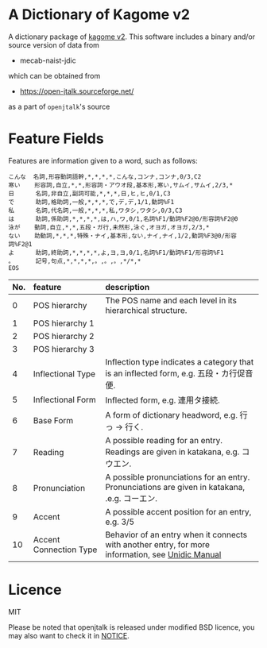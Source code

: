 A Dictionary of Kagome v2
===

A dictionary package of [kagome v2](http://github.com/ikawaha/kagome/tree/v2). This software includes a binary and/or source version of data from

* mecab-naist-jdic

which can be obtained from

* https://open-jtalk.sourceforge.net/

as a part of `openjtalk`'s source
  
 # Feature Fields
 
Features are information given to a word, such as follows:

```
こんな  名詞,形容動詞語幹,*,*,*,*,こんな,コンナ,コンナ,0/3,C2
寒い    形容詞,自立,*,*,形容詞・アウオ段,基本形,寒い,サムイ,サムイ,2/3,*
日      名詞,非自立,副詞可能,*,*,*,日,ヒ,ヒ,0/1,C3
で      助詞,格助詞,一般,*,*,*,で,デ,デ,1/1,動詞%F1
私      名詞,代名詞,一般,*,*,*,私,ワタシ,ワタシ,0/3,C3
は      助詞,係助詞,*,*,*,*,は,ハ,ワ,0/1,名詞%F1/動詞%F2@0/形容詞%F2@0
泳が    動詞,自立,*,*,五段・ガ行,未然形,泳ぐ,オヨガ,オヨガ,2/3,*
ない    助動詞,*,*,*,特殊・ナイ,基本形,ない,ナイ,ナイ,1/2,動詞%F3@0/形容詞%F2@1
よ      助詞,終助詞,*,*,*,*,よ,ヨ,ヨ,0/1,名詞%F1/動詞%F1/形容詞%F1
。      記号,句点,*,*,*,*,。,。,。,*/*,*
EOS
```
 
 |No.|feature|description|
 |:---|:---|:---|
 | 0| POS hierarchy | The POS name and each level in its hierarchical structure. |
 | 1| POS hierarchy 1 | |
 | 2| POS hierarchy 2 | |
 | 3| POS hierarchy 3 | |
 | 4| Inflectional Type| Inflection type indicates a category that is an inflected form, e.g. 五段・カ行促音便.|
 | 5| Inflectional Form| Inflected form, e.g. 連用タ接続. |
 | 6| Base Form| A form of dictionary headword, e.g. 行っ -> 行く. |
 | 7| Reading|A possible reading for an entry. Readings are given in katakana, e.g. コウエン.|
 | 8| Pronunciation| A possible pronunciations for an entry. Pronunciations are given in katakana, .e.g. コーエン. |
 | 9| Accent | A possible accent position for an entry, e.g. 3/5 |
 | 10| Accent Connection Type | Behavior of an entry when it connects with another entry, for more information, see [Unidic Manual](https://clrd.ninjal.ac.jp/unidic/UNIDIC_manual.pdf) |

# Licence

MIT

Please be noted that openjtalk is released under modified BSD licence, you may also want to check it in [NOTICE](./NOTICE.txt).